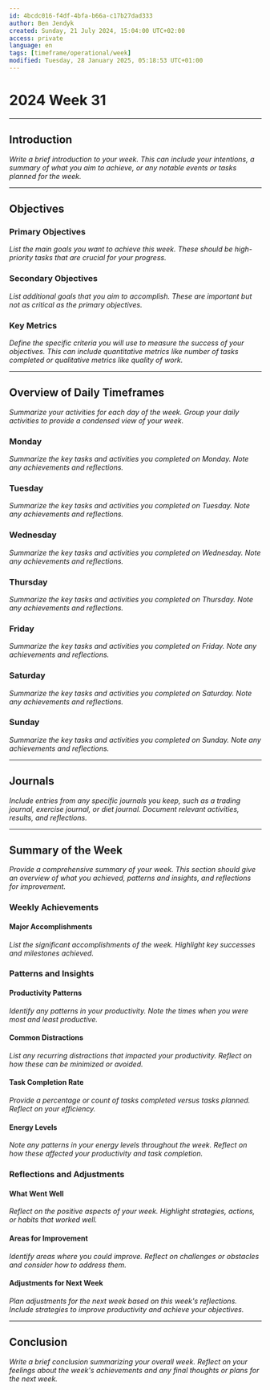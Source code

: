 ```yaml
---
id: 4bcdc016-f4df-4bfa-b66a-c17b27dad333
author: Ben Jendyk
created: Sunday, 21 July 2024, 15:04:00 UTC+02:00
access: private
language: en
tags: [timeframe/operational/week]
modified: Tuesday, 28 January 2025, 05:18:53 UTC+01:00
---
```


# 2024 Week 31

---

## Introduction

*Write a brief introduction to your week. This can include your intentions, a summary of what you aim to achieve, or any notable events or tasks planned for the week.*

---

## Objectives

### Primary Objectives

*List the main goals you want to achieve this week. These should be high-priority tasks that are crucial for your progress.*

### Secondary Objectives

*List additional goals that you aim to accomplish. These are important but not as critical as the primary objectives.*

### Key Metrics

*Define the specific criteria you will use to measure the success of your objectives. This can include quantitative metrics like number of tasks completed or qualitative metrics like quality of work.*

---

## Overview of Daily Timeframes

*Summarize your activities for each day of the week. Group your daily activities to provide a condensed view of your week.*

### Monday

*Summarize the key tasks and activities you completed on Monday. Note any achievements and reflections.*

### Tuesday

*Summarize the key tasks and activities you completed on Tuesday. Note any achievements and reflections.*

### Wednesday

*Summarize the key tasks and activities you completed on Wednesday. Note any achievements and reflections.*

### Thursday

*Summarize the key tasks and activities you completed on Thursday. Note any achievements and reflections.*

### Friday

*Summarize the key tasks and activities you completed on Friday. Note any achievements and reflections.*

### Saturday

*Summarize the key tasks and activities you completed on Saturday. Note any achievements and reflections.*

### Sunday

*Summarize the key tasks and activities you completed on Sunday. Note any achievements and reflections.*

---

## Journals

*Include entries from any specific journals you keep, such as a trading journal, exercise journal, or diet journal. Document relevant activities, results, and reflections.*

---

## Summary of the Week

*Provide a comprehensive summary of your week. This section should give an overview of what you achieved, patterns and insights, and reflections for improvement.*

### Weekly Achievements

#### Major Accomplishments

*List the significant accomplishments of the week. Highlight key successes and milestones achieved.*

### Patterns and Insights

#### Productivity Patterns

*Identify any patterns in your productivity. Note the times when you were most and least productive.*

#### Common Distractions

*List any recurring distractions that impacted your productivity. Reflect on how these can be minimized or avoided.*

#### Task Completion Rate

*Provide a percentage or count of tasks completed versus tasks planned. Reflect on your efficiency.*

#### Energy Levels

*Note any patterns in your energy levels throughout the week. Reflect on how these affected your productivity and task completion.*

### Reflections and Adjustments

#### What Went Well

*Reflect on the positive aspects of your week. Highlight strategies, actions, or habits that worked well.*

#### Areas for Improvement

*Identify areas where you could improve. Reflect on challenges or obstacles and consider how to address them.*

#### Adjustments for Next Week

*Plan adjustments for the next week based on this week's reflections. Include strategies to improve productivity and achieve your objectives.*

---

## Conclusion

*Write a brief conclusion summarizing your overall week. Reflect on your feelings about the week's achievements and any final thoughts or plans for the next week.*
